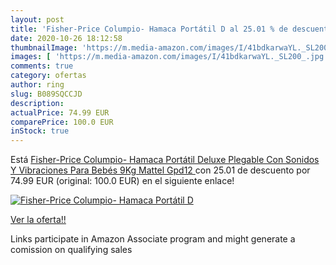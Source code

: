 ```yaml
---
layout: post
title: 'Fisher-Price Columpio- Hamaca Portátil D al 25.01 % de descuento'
date: 2020-10-26 18:12:58
thumbnailImage: 'https://m.media-amazon.com/images/I/41bdkarwaYL._SL200_.jpg'
images: [ 'https://m.media-amazon.com/images/I/41bdkarwaYL._SL200_.jpg' ]
comments: true
category: ofertas
author: ring
slug: B089SQCCJD
description:
actualPrice: 74.99 EUR
comparePrice: 100.0 EUR
inStock: true
---
```


Está [Fisher-Price Columpio- Hamaca Portátil Deluxe Plegable Con Sonidos Y Vibraciones Para Bebés 9Kg  Mattel Gpd12 ](https://www.amazon.es/dp/B089SQCCJD/?tag=tolees-21) con 25.01 de descuento por 74.99 EUR (original: 100.0 EUR) en el siguiente enlace!

[![Fisher-Price Columpio- Hamaca Portátil D](https://m.media-amazon.com/images/I/41bdkarwaYL._SL200_.jpg)](https://www.amazon.es/dp/B089SQCCJD/?tag=tolees-21)

[Ver la oferta!!](https://www.amazon.es/dp/B089SQCCJD/?tag=tolees-21)

Links participate in Amazon Associate program and might generate a comission on qualifying sales


